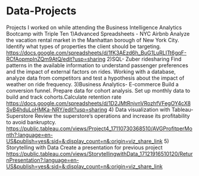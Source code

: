 # Data-Projects
Projects I worked on while attending the Business Intelligence Analytics Bootcamp with Triple Ten
1)Advanced Spreadsheets - NYC Airbnb 
Analyze the vacation rental market in the Manhattan borough of New York City. Identify what types of properties the client should be targeting. 
https://docs.google.com/spreadsheets/d/1fK3AEzd6h_BuG1LuRLITt6gqF-RCfAopmpInZQm9AtQ/edit?usp=sharing
2)SQL- Zuber ridesharing
Find patterns in the available information to understand passenger preferences and the impact of external factors on rides.
Working with a database, analyze data from competitors and test a hypothesis about the impact of weather on ride frequency.
3)Business Analytics- E-commerce
Build a conversion funnel. Prepare data for cohort analysis. Set up monthly data to build and track cohorts.Calculate retention rate
https://docs.google.com/spreadsheets/d/1D2JMtRnjvnVRozhfVFegOY4cX8SvB4hduLoHMKa-NRY/edit?usp=sharing
4) Data visualization with Tableau- Superstore
Review the superstore’s operations and increase its profitability to avoid bankruptcy.
https://public.tableau.com/views/Project4_17110730368510/AVGProfitperMonth?:language=en-US&publish=yes&:sid=&:display_count=n&:origin=viz_share_link
5) Storytelling with Data
Create a presentation for previous project
https://public.tableau.com/views/StorytellingwithData_17121916510120/ReturnPresentation?:language=en-US&publish=yes&:sid=&:display_count=n&:origin=viz_share_link
